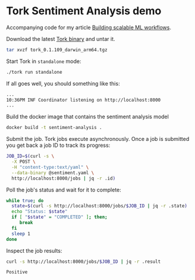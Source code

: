 # Tork Sentiment Analysis demo

Accompanying code for my article [Building scalable ML workflows](https://dev.to/acoh3n/building-scalable-ml-workflows-4f0k).

Download the latest [Tork binary](https://github.com/runabol/tork/releases/tag/v0.1.109) and untar it.

```bash
tar xvzf tork_0.1.109_darwin_arm64.tgz
```

Start Tork in `standalone` mode:

```bash
./tork run standalone
```

If all goes well, you should something like this:

```bash
...
10:36PM INF Coordinator listening on http://localhost:8000
...
```

Build the docker image that contains the sentiment analysis model

```bash
docker build -t sentiment-analysis .
```

Submit the job. Tork jobs execute asynchronously. Once a job is submitted you get back a job ID to track its progress:

```bash
JOB_ID=$(curl -s \
  -X POST \
  -H "content-type:text/yaml" \
  --data-binary @sentiment.yaml \
  http://localhost:8000/jobs | jq -r .id)
```

Poll the job's status and wait for it to complete:

```bash
while true; do 
  state=$(curl -s http://localhost:8000/jobs/$JOB_ID | jq -r .state)
  echo "Status: $state"
  if [ "$state" = "COMPLETED" ]; then; 
     break 
  fi 
  sleep 1
done
```

Inspect the job results:

```bash
curl -s http://localhost:8000/jobs/$JOB_ID | jq -r .result
```

```
Positive
```
